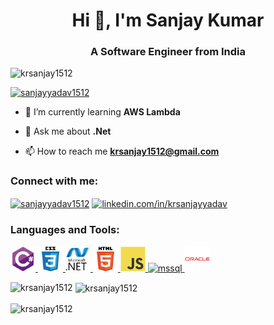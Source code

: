 <h1 align="center">Hi 👋, I'm Sanjay Kumar</h1>
<h3 align="center">A Software Engineer from India</h3>

<p align="left"> <img src="https://komarev.com/ghpvc/?username=krsanjay1512&label=Profile%20views&color=0e75b6&style=flat" alt="krsanjay1512" /> </p>

<p align="left"> <a href="https://twitter.com/sanjayyadav1512" target="blank"><img src="https://img.shields.io/twitter/follow/sanjayyadav1512?logo=twitter&style=for-the-badge" alt="sanjayyadav1512" /></a> </p>

- 🌱 I’m currently learning **AWS Lambda**

- 💬 Ask me about **.Net**

- 📫 How to reach me **krsanjay1512@gmail.com**

<h3 align="left">Connect with me:</h3>
<p align="left">
<a href="https://twitter.com/sanjayyadav1512" target="blank"><img align="center" src="https://raw.githubusercontent.com/rahuldkjain/github-profile-readme-generator/master/src/images/icons/Social/twitter.svg" alt="sanjayyadav1512" height="30" width="40" /></a>
<a href="https://linkedin.com/in/linkedin.com/in/krsanjayyadav" target="blank"><img align="center" src="https://raw.githubusercontent.com/rahuldkjain/github-profile-readme-generator/master/src/images/icons/Social/linked-in-alt.svg" alt="linkedin.com/in/krsanjayyadav" height="30" width="40" /></a>
</p>

<h3 align="left">Languages and Tools:</h3>
<p align="left"> <a href="https://www.w3schools.com/cs/" target="_blank" rel="noreferrer"> <img src="https://raw.githubusercontent.com/devicons/devicon/master/icons/csharp/csharp-original.svg" alt="csharp" width="40" height="40"/> </a> <a href="https://www.w3schools.com/css/" target="_blank" rel="noreferrer"> <img src="https://raw.githubusercontent.com/devicons/devicon/master/icons/css3/css3-original-wordmark.svg" alt="css3" width="40" height="40"/> </a> <a href="https://dotnet.microsoft.com/" target="_blank" rel="noreferrer"> <img src="https://raw.githubusercontent.com/devicons/devicon/master/icons/dot-net/dot-net-original-wordmark.svg" alt="dotnet" width="40" height="40"/> </a> <a href="https://www.w3.org/html/" target="_blank" rel="noreferrer"> <img src="https://raw.githubusercontent.com/devicons/devicon/master/icons/html5/html5-original-wordmark.svg" alt="html5" width="40" height="40"/> </a> <a href="https://developer.mozilla.org/en-US/docs/Web/JavaScript" target="_blank" rel="noreferrer"> <img src="https://raw.githubusercontent.com/devicons/devicon/master/icons/javascript/javascript-original.svg" alt="javascript" width="40" height="40"/> </a> <a href="https://www.microsoft.com/en-us/sql-server" target="_blank" rel="noreferrer"> <img src="https://www.svgrepo.com/show/303229/microsoft-sql-server-logo.svg" alt="mssql" width="40" height="40"/> </a> <a href="https://www.oracle.com/" target="_blank" rel="noreferrer"> <img src="https://raw.githubusercontent.com/devicons/devicon/master/icons/oracle/oracle-original.svg" alt="oracle" width="40" height="40"/> </a> </p>

<p><img align="left" src="https://github-readme-stats.vercel.app/api/top-langs?username=krsanjay1512&show_icons=true&locale=en&layout=compact" alt="krsanjay1512" /></p>

<p>&nbsp;<img align="center" src="https://github-readme-stats.vercel.app/api?username=krsanjay1512&show_icons=true&locale=en" alt="krsanjay1512" /></p>

<p><img align="center" src="https://github-readme-streak-stats.herokuapp.com/?user=krsanjay1512&" alt="krsanjay1512" /></p>
